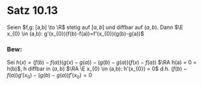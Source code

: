 # Satz 10.13
Seien $f,g: [a,b] \to \R$ stetig auf $[a,b]$ und diffbar auf $(a,b)$. Dann 
$\E x_{0} \in (a,b): g'(x_{0})(f(b)-f(a))=f'(x_{0})(g(b)-g(a))$

### Bew:
Sei $h(x) = (f(b)-f(a))(g(x)-g(a)) - (g(b)-g(a))(f(x)-f(a))$
$\RA h(a) = 0 = h(b)$, h diffbar in $(a,b)$
$\RA \E x_{0} \in (a,b): h'(x_{0}) = 0$
d.h. $(f(b)-f(a))g'(x_{0})-(g(b)-g(a))f'(x_{0}) = 0$
